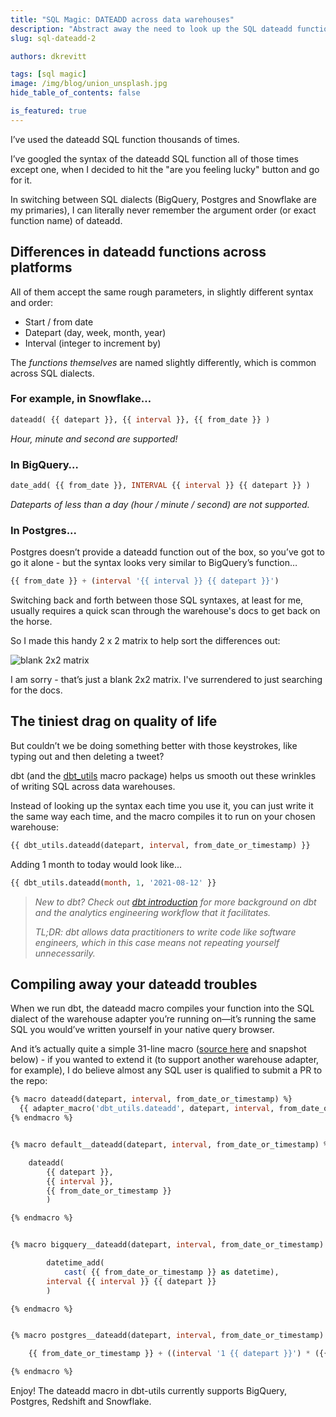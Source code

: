 ```yaml
---
title: "SQL Magic: DATEADD across data warehouses"
description: "Abstract away the need to look up the SQL dateadd function syntax every time you use it, by standardizing your syntax with dbt macros."
slug: sql-dateadd-2

authors: dkrevitt

tags: [sql magic]
image: /img/blog/union_unsplash.jpg
hide_table_of_contents: false

is_featured: true
---
```


I’ve used the dateadd SQL function thousands of times.

I’ve googled the syntax of the dateadd SQL function all of those times except one, when I decided to hit the "are you feeling lucky" button and go for it.

<!--truncate-->

In switching between SQL dialects (BigQuery, Postgres and Snowflake are my primaries), I can literally never remember the argument order (or exact function name) of dateadd.

## Differences in dateadd functions across platforms

All of them accept the same rough parameters, in slightly different syntax and order:

* Start / from date
* Datepart (day, week, month, year)
* Interval (integer to increment by)

The *functions themselves* are named slightly differently, which is common across SQL dialects.

### For example, in Snowflake…

```sql
dateadd( {{ datepart }}, {{ interval }}, {{ from_date }} )
``` 

*Hour, minute and second are supported!*

### In BigQuery…

```sql
date_add( {{ from_date }}, INTERVAL {{ interval }} {{ datepart }} )
``` 

*Dateparts of less than a day (hour / minute / second) are not supported.*

### In Postgres...

Postgres doesn’t provide a dateadd function out of the box, so you’ve got to go it alone - but the syntax looks very similar to BigQuery’s function…
	
```sql
{{ from_date }} + (interval '{{ interval }} {{ datepart }}')
```

Switching back and forth between those SQL syntaxes, at least for me, usually requires a quick scan through the warehouse's docs to get back on the horse.

So I made this handy 2 x 2 matrix to help sort the differences out:

![blank 2x2 matrix](/img/blog/dateadd_matrix.png)

I am sorry - that’s just a blank 2x2 matrix. I've surrendered to just searching for the docs.

## The tiniest drag on quality of life

But couldn’t we be doing something better with those keystrokes, like typing out and then deleting a tweet?

dbt (and the [dbt_utils](https://hub.getdbt.com/dbt-labs/dbt_utils/latest/#dateadd-source-macros-cross_db_utils-dateadd-sql-) macro package) helps us smooth out these wrinkles of writing SQL across data warehouses.

Instead of looking up the syntax each time you use it, you can just write it the same way each time, and the macro compiles it to run on your chosen warehouse:

```sql
{{ dbt_utils.dateadd(datepart, interval, from_date_or_timestamp) }}
```

Adding 1 month to today would look like...

```sql
{{ dbt_utils.dateadd(month, 1, '2021-08-12' }}
```

> *New to dbt?  Check out [dbt introduction](https://docs.getdbt.com/docs/introduction) for more background on dbt and the analytics engineering workflow that it facilitates.*
> 
> *TL;DR: dbt allows data practitioners to write code like software engineers, which in this case means not repeating yourself unnecessarily.*

## Compiling away your dateadd troubles

When we run dbt, the dateadd macro compiles your function into the SQL dialect of the warehouse adapter you’re running on—it’s running the same SQL you would’ve written yourself in your native query browser.

And it’s actually quite a simple 31-line macro ([source here](https://github.com/dbt-labs/dbt-utils/blob/0.1.20/macros/cross_db_utils/dateadd.sql) and snapshot below) - if you wanted to extend it (to support another warehouse adapter, for example), I do believe almost any SQL user is qualified to submit a PR to the repo:

```sql
{% macro dateadd(datepart, interval, from_date_or_timestamp) %}
  {{ adapter_macro('dbt_utils.dateadd', datepart, interval, from_date_or_timestamp) }}
{% endmacro %}


{% macro default__dateadd(datepart, interval, from_date_or_timestamp) %}

    dateadd(
        {{ datepart }},
        {{ interval }},
        {{ from_date_or_timestamp }}
        )

{% endmacro %}


{% macro bigquery__dateadd(datepart, interval, from_date_or_timestamp) %}

        datetime_add(
            cast( {{ from_date_or_timestamp }} as datetime),
        interval {{ interval }} {{ datepart }}
        )

{% endmacro %}


{% macro postgres__dateadd(datepart, interval, from_date_or_timestamp) %}

    {{ from_date_or_timestamp }} + ((interval '1 {{ datepart }}') * ({{ interval }}))

{% endmacro %}
```

Enjoy! The dateadd macro in dbt-utils currently supports BigQuery, Postgres, Redshift and Snowflake.

